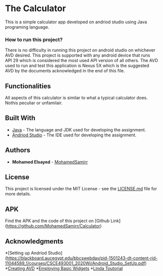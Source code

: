 # The Calculator

This is a simple calculator app developed on andriod studio using Java programing language. 


### How to run this project? 

There is no difficulty in running this project on android studio on whichever AVD desired. This project is supported with any android device that runs API 29 which is considered the most used API version of all others. The AVD used to run and test this application is Nexus 5X which is the suggested AVD by the documents acknowledged in the end of this file. 

## Functionalities 

 All aspects of this calculator is similar to what a typical calculator does. Nothis peculiar or unfamilair.


## Built With

* [Java](https://www.oracle.com/technetwork/java/javase/downloads/index.html) - The language and JDK used for developing the assignment. 
* [Andriod Studio](https://developer.android.com/studio) - The IDE used for developing the assignment. 

## Authors

* **Mohamed Elsayed** - [MohamedSamirr](https://github.com/MohamedSamirr)

## License

This project is licensed under the MIT License - see the [LICENSE.md](LICENSE.md) file for more details.

## APK

Find the APK and the code of this project on [Github Link] (https://github.com/MohamedSamirr/Calculator)


## Acknowledgments

*[Setting up Andriod Studio] (https://blackboard.aucegypt.edu/bbcswebdav/pid-1501243-dt-content-rid-11044589_1/courses/CSCE493001_2020Wi/Android_Studio_SetUp.pdf) 
*[Creating AVD](https://blackboard.aucegypt.edu/bbcswebdav/pid-1501243-dt-content-rid-11044590_1/courses/CSCE493001_2020Wi/AVD_CFG.pdf)
*[Employing Basic Widgets](https://link.springer.com/chapter/10.1007/978-1-4302-3985-7_9)
*[Linda Toutorial](https://www.lynda.com/Android-tutorials/Learning-Android-App-Development-Design-User-Interface/518054-2.html?srchtrk=index%3a2%0alinktypeid%3a2%0aq%3aandroid+UI%0apage%3a1%0as%3arelevance%0asa%3atrue%0aproducttypeid%3a2)


